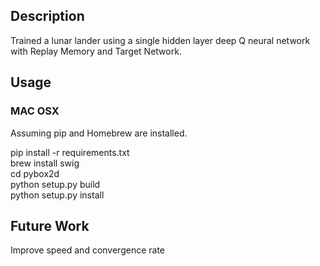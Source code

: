 <h2>Description</h2>
Trained a lunar lander using a single hidden layer deep Q neural network with Replay Memory and Target Network.  

<h2> Usage </h2>
<h3> MAC OSX </h3>
Assuming pip and Homebrew are installed.  

pip install -r requirements.txt  
brew install swig  
cd pybox2d  
python setup.py build  
python setup.py install  

<h2>Future Work</h2>
Improve speed and convergence rate
